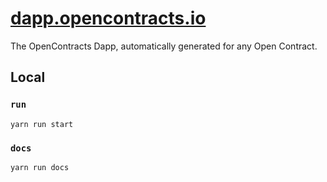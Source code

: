 # [dapp.opencontracts.io](https://dapp.opencontracts.io)
The OpenContracts Dapp, automatically generated for any Open Contract.

## Local 
### `run`
`yarn run start`

### `docs`
`yarn run docs`





